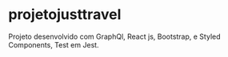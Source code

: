 # projetojusttravel
Projeto desenvolvido com GraphQl, React js, Bootstrap, e Styled Components, Test em Jest.
